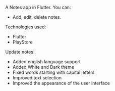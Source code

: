 A Notes app in Flutter.
You can:
 - Add, edit, delete notes.
    
Technologies used:
 - Flutter
 - PlayStore

Update notes:
 - Added english language support
 - Added White and Dark theme
 - Fixed words starting with capital letters
 - Improved text selection
 - Improved the appearance of the user interface

